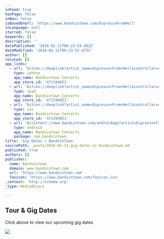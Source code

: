```yaml
---
inFeed: true
hasPage: false
inNav: false
isBasedOnUrl: 'https://www.bandsintown.com/EspressoFromHell'
inLanguage: null
starred: false
keywords: []
description: ''
datePublished: '2016-02-11T06:23:54.892Z'
dateModified: '2016-02-11T06:23:52.475Z'
author: []
related: []
app_links:
  - url: 'bitcon://deeplink?artist_name=Espresso+From+Hell&controller=ArtistDetailViewController'
    type: iphone
    app_name: Bandsintown Concerts
    app_store_id: '471394851'
  - url: 'bitcon://deeplink?artist_name=Espresso+From+Hell&controller=ArtistDetailViewController'
    type: ipad
    app_name: Bandsintown Concerts
    app_store_id: '471394851'
  - url: 'bitcon://deeplink?artist_name=Espresso+From+Hell&controller=ArtistDetailViewController'
    type: ios
    app_name: Bandsintown Concerts
    app_store_id: '471394851'
  - url: 'bitintent://www.bandsintown.com/androidapp?artist=Espresso+From+Hell'
    type: android
    app_name: Bandsintown Concerts
    package: com.bandsintown
title: 'Gig Dates | BandsInTown'
sourcePath: _posts/2016-02-11-gig-dates-or-bandsintown.md
published: true
authors: []
publisher:
  name: Bandsintown
  domain: www.bandsintown.com
  url: 'https://www.bandsintown.com'
  favicon: 'https://www.bandsintown.com/favicon.ico'
_context: 'http://schema.org'
_type: MediaObject

---
```

<article style=""><h1>Tour &amp; Gig Dates</h1><p>Click above to view our upcoming gig dates</p><img src="https://s3-us-west-2.amazonaws.com/the-grid-img/p/5834de309300e3929b656d6c13b381f8c952db37.jpg" /></article>